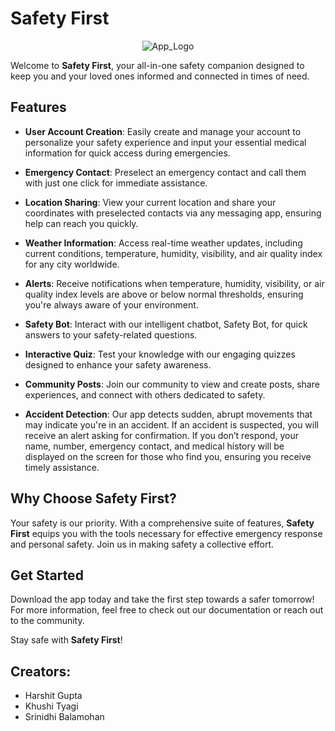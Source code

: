 # Safety First

<div align="center">
  <img src="https://github.com/user-attachments/assets/1d7b1096-b8c9-4104-a532-514e2477bd17" alt="App_Logo">
</div>

Welcome to **Safety First**, your all-in-one safety companion designed to keep you and your loved ones informed and connected in times of need. 

## Features

- **User Account Creation**: Easily create and manage your account to personalize your safety experience and input your essential medical information for quick access during emergencies.
  
- **Emergency Contact**: Preselect an emergency contact and call them with just one click for immediate assistance.

- **Location Sharing**: View your current location and share your coordinates with preselected contacts via any messaging app, ensuring help can reach you quickly.

- **Weather Information**: Access real-time weather updates, including current conditions, temperature, humidity, visibility, and air quality index for any city worldwide.

- **Alerts**: Receive notifications when temperature, humidity, visibility, or air quality index levels are above or below normal thresholds, ensuring you're always aware of your environment.

- **Safety Bot**: Interact with our intelligent chatbot, Safety Bot, for quick answers to your safety-related questions.

- **Interactive Quiz**: Test your knowledge with our engaging quizzes designed to enhance your safety awareness.

- **Community Posts**: Join our community to view and create posts, share experiences, and connect with others dedicated to safety.

- **Accident Detection**: Our app detects sudden, abrupt movements that may indicate you're in an accident. If an accident is suspected, you will receive an alert asking for confirmation. If you don’t respond, your name, number, emergency contact, and medical history will be displayed on the screen for those who find you, ensuring you receive timely assistance.

## Why Choose Safety First?

Your safety is our priority. With a comprehensive suite of features, **Safety First** equips you with the tools necessary for effective emergency response and personal safety. Join us in making safety a collective effort.

## Get Started

Download the app today and take the first step towards a safer tomorrow! For more information, feel free to check out our documentation or reach out to the community.

Stay safe with **Safety First**!
   
## Creators:
- Harshit Gupta
- Khushi Tyagi
- Srinidhi Balamohan
